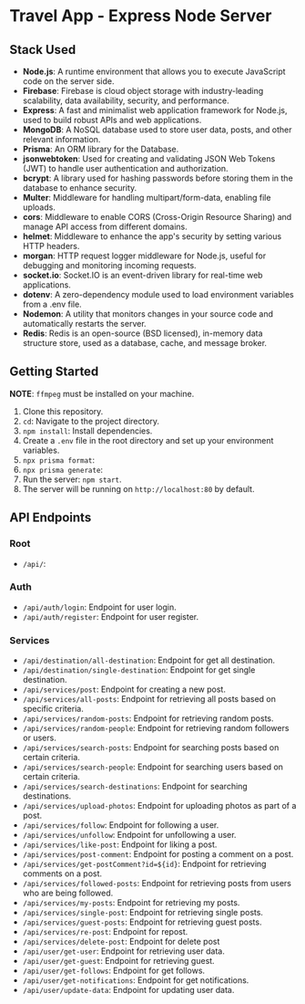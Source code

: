 # Travel App - Express Node Server

## Stack Used

- **Node.js**: A runtime environment that allows you to execute JavaScript code on the server side.
- **Firebase**: Firebase is cloud object storage with industry-leading scalability, data availability, security, and performance.
- **Express**: A fast and minimalist web application framework for Node.js, used to build robust APIs and web applications.
- **MongoDB**: A NoSQL database used to store user data, posts, and other relevant information.
- **Prisma**: An ORM library for the Database.
- **jsonwebtoken**: Used for creating and validating JSON Web Tokens (JWT) to handle user authentication and authorization.
- **bcrypt**: A library used for hashing passwords before storing them in the database to enhance security.
- **Multer**: Middleware for handling multipart/form-data, enabling file uploads.
- **cors**: Middleware to enable CORS (Cross-Origin Resource Sharing) and manage API access from different domains.
- **helmet**: Middleware to enhance the app's security by setting various HTTP headers.
- **morgan**: HTTP request logger middleware for Node.js, useful for debugging and monitoring incoming requests.
- **socket.io**: Socket.IO is an event-driven library for real-time web applications.
- **dotenv**: A zero-dependency module used to load environment variables from a .env file.
- **Nodemon**: A utility that monitors changes in your source code and automatically restarts the server.
- **Redis**: Redis is an open-source (BSD licensed), in-memory data structure store, used as a database, cache, and message broker.

## Getting Started

**NOTE**: `ffmpeg` must be installed on your machine.

1. Clone this repository.
2. `cd`: Navigate to the project directory.
3. `npm install`: Install dependencies.
4. Create a `.env` file in the root directory and set up your environment variables.
5. `npx prisma format`:
6. `npx prisma generate`:
7. Run the server: `npm start`.
8. The server will be running on `http://localhost:80` by default.

## API Endpoints

### Root

- `/api/`:

### Auth

- `/api/auth/login`: Endpoint for user login.
- `/api/auth/register`: Endpoint for user register.

### Services

- `/api/destination/all-destination`: Endpoint for get all destination.
- `/api/destination/single-destination`: Endpoint for get single destination.
- `/api/services/post`: Endpoint for creating a new post.
- `/api/services/all-posts`: Endpoint for retrieving all posts based on specific criteria.
- `/api/services/random-posts`: Endpoint for retrieving random posts.
- `/api/services/random-people`: Endpoint for retrieving random followers or users.
- `/api/services/search-posts`: Endpoint for searching posts based on certain criteria.
- `/api/services/search-people`: Endpoint for searching users based on certain criteria.
- `/api/services/search-destinations`: Endpoint for searching destinations.
- `/api/services/upload-photos`: Endpoint for uploading photos as part of a post.
- `/api/services/follow`: Endpoint for following a user.
- `/api/services/unfollow`: Endpoint for unfollowing a user.
- `/api/services/like-post`: Endpoint for liking a post.
- `/api/services/post-comment`: Endpoint for posting a comment on a post.
- `/api/services/get-postComment?id=${id}`: Endpoint for retrieving comments on a post.
- `/api/services/followed-posts`: Endpoint for retrieving posts from users who are being followed.
- `/api/services/my-posts`: Endpoint for retrieving my posts.
- `/api/services/single-post`: Endpoint for retrieving single posts.
- `/api/services/guest-posts`: Endpoint for retrieving guest posts.
- `/api/services/re-post`: Endpoint for repost.
- `/api/services/delete-post`: Endpoint for delete post
- `/api/user/get-user`: Endpoint for retrieving user data.
- `/api/user/get-guest`: Endpoint for retrieving guest.
- `/api/user/get-follows`: Endpoint for get follows.
- `/api/user/get-notifications`: Endpoint for get notifications.
- `/api/user/update-data`: Endpoint for updating user data.
